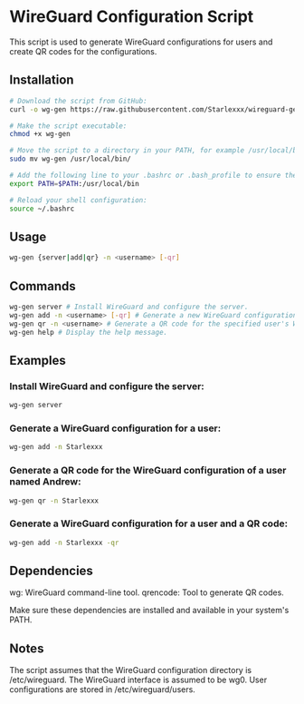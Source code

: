 # WireGuard Configuration Script

This script is used to generate WireGuard configurations for users and create QR codes for the configurations.

## Installation

```sh
# Download the script from GitHub:  
curl -o wg-gen https://raw.githubusercontent.com/Starlexxx/wireguard-generator/main/wg-gen.sh

# Make the script executable:  
chmod +x wg-gen

# Move the script to a directory in your PATH, for example /usr/local/bin:  
sudo mv wg-gen /usr/local/bin/

# Add the following line to your .bashrc or .bash_profile to ensure the script is in your PATH:  
export PATH=$PATH:/usr/local/bin

# Reload your shell configuration:  
source ~/.bashrc
```

## Usage

```sh
wg-gen {server|add|qr} -n <username> [-qr]
```

## Commands

```sh
wg-gen server # Install WireGuard and configure the server.
wg-gen add -n <username> [-qr] # Generate a new WireGuard configuration for the specified user.
wg-gen qr -n <username> # Generate a QR code for the specified user's WireGuard configuration.
wg-gen help # Display the help message.
```

## Examples

### Install WireGuard and configure the server:

```sh
wg-gen server
```

### Generate a WireGuard configuration for a user:

```sh
wg-gen add -n Starlexxx
```

### Generate a QR code for the WireGuard configuration of a user named Andrew:

```sh
wg-gen qr -n Starlexxx
```

### Generate a WireGuard configuration for a user and a QR code:

```sh
wg-gen add -n Starlexxx -qr
```

## Dependencies

wg: WireGuard command-line tool.
qrencode: Tool to generate QR codes.

Make sure these dependencies are installed and available in your system's PATH.

## Notes

The script assumes that the WireGuard configuration directory is /etc/wireguard.
The WireGuard interface is assumed to be wg0.
User configurations are stored in /etc/wireguard/users.